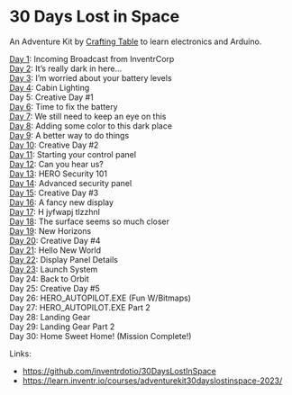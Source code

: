 # 30 Days Lost in Space

An Adventure Kit by [Crafting Table](https://craftingtable.com) to learn electronics and Arduino.

[Day 1](./sketch_feb1_Day1/): Incoming Broadcast from InventrCorp\
[Day 2](./sketch_feb1_Day2/): It’s really dark in here…\
[Day 3](./sketch_feb1_Day3/): I’m worried about your battery levels\
[Day 4](./sketch_feb1_Day4/): Cabin Lighting\
Day 5: Creative Day #1\
[Day 6](./sketch_feb1_day6/): Time to fix the battery\
[Day 7](./sketch_feb1_day7/): We still need to keep an eye on this\
[Day 8](./sketch_feb1_day8/): Adding some color to this dark place\
[Day 9](./sketch_feb1_day9/): A better way to do things\
[Day 10](./sketch_feb1_day10/): Creative Day #2\
[Day 11](./sketch_feb1_day11/): Starting your control panel\
[Day 12](./sketch_feb1_day12/): Can you hear us?\
[Day 13](./sketch_feb1_day13/): HERO Security 101\
[Day 14](./sketch_feb1_day14/): Advanced security panel\
[Day 15](./sketch_mar2_day15/): Creative Day #3\
[Day 16](./sketch_mar2_day16/): A fancy new display\
[Day 17](./sketch_mar2_day17/): H jyfwapj tlzzhnl\
[Day 18](./sketch_mar2_day18/): The surface seems so much closer\
[Day 19](./sketch_mar2_day19/): New Horizons\
[Day 20](./sketch_mar2_day20/): Creative Day #4\
[Day 21](./sketch_mar2_day21/): Hello New World\
[Day 22](./sketch_mar2_day22/): Display Panel Details\
[Day 23](./sketch_mar2_day23/): Launch System\
Day 24: Back to Orbit\
Day 25: Creative Day #5\
Day 26: HERO_AUTOPILOT.EXE (Fun W/Bitmaps)\
Day 27: HERO_AUTOPILOT.EXE Part 2\
Day 28: Landing Gear\
Day 29: Landing Gear Part 2\
Day 30: Home Sweet Home! (Mission Complete!)

Links:
- https://github.com/inventrdotio/30DaysLostInSpace
- https://learn.inventr.io/courses/adventurekit30dayslostinspace-2023/
